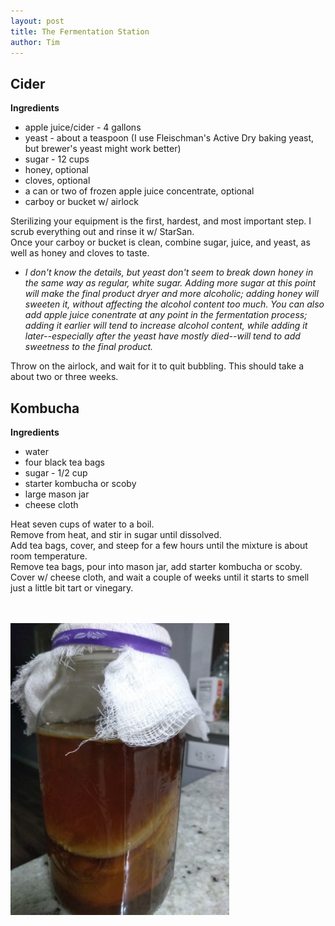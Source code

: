```yaml
---
layout: post
title: The Fermentation Station
author: Tim
---
```


## Cider
**Ingredients**  
* apple juice/cider - 4 gallons  
* yeast - about a teaspoon (I use Fleischman's Active Dry baking yeast, but brewer's yeast might work better)  
* sugar - 12 cups  
* honey, optional  
* cloves, optional  
* a can or two of frozen apple juice concentrate, optional
* carboy or bucket w/ airlock

Sterilizing your equipment is the first, hardest, and most important step. I scrub everything out and rinse it w/ StarSan.  
Once your carboy or bucket is clean, combine sugar, juice, and yeast, as well as honey and cloves to taste.  
* *I don't know the details, but yeast don't seem to break down honey in the same way as regular, white sugar. Adding more sugar at this point will make the final product dryer and more alcoholic; adding honey will sweeten it, without affecting the alcohol content too much. You can also add apple juice conentrate at any point in the fermentation process; adding it earlier will tend to increase alcohol content, while adding it later--especially after the yeast have mostly died--will tend to add sweetness to the final product.*  

Throw on the airlock, and wait for it to quit bubbling. This should take a about two or three weeks.  

## Kombucha
**Ingredients**  
* water  
* four black tea bags  
* sugar - 1/2 cup 
* starter kombucha or scoby  
* large mason jar  
* cheese cloth  

Heat seven cups of water to a boil.  
Remove from heat, and stir in sugar until dissolved.  
Add tea bags, cover, and steep for a few hours until the mixture is about room temperature.  
Remove tea bags, pour into mason jar, add starter kombucha or scoby.  
Cover w/ cheese cloth, and wait a couple of weeks until it starts to smell just a little bit tart or vinegary.  

<br><br>
<img align="center" src="/images/kombucha.jpg" width="350" alt-text=""/>
<br>